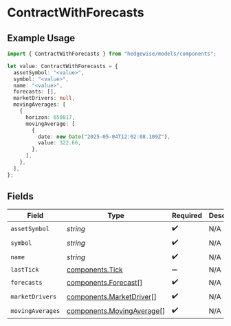 # ContractWithForecasts

## Example Usage

```typescript
import { ContractWithForecasts } from "hedgewise/models/components";

let value: ContractWithForecasts = {
  assetSymbol: "<value>",
  symbol: "<value>",
  name: "<value>",
  forecasts: [],
  marketDrivers: null,
  movingAverages: [
    {
      horizon: 650817,
      movingAverage: [
        {
          date: new Date("2025-05-04T12:02:08.109Z"),
          value: 322.66,
        },
      ],
    },
  ],
};
```

## Fields

| Field                                                                  | Type                                                                   | Required                                                               | Description                                                            |
| ---------------------------------------------------------------------- | ---------------------------------------------------------------------- | ---------------------------------------------------------------------- | ---------------------------------------------------------------------- |
| `assetSymbol`                                                          | *string*                                                               | :heavy_check_mark:                                                     | N/A                                                                    |
| `symbol`                                                               | *string*                                                               | :heavy_check_mark:                                                     | N/A                                                                    |
| `name`                                                                 | *string*                                                               | :heavy_check_mark:                                                     | N/A                                                                    |
| `lastTick`                                                             | [components.Tick](../../models/components/tick.md)                     | :heavy_minus_sign:                                                     | N/A                                                                    |
| `forecasts`                                                            | [components.Forecast](../../models/components/forecast.md)[]           | :heavy_check_mark:                                                     | N/A                                                                    |
| `marketDrivers`                                                        | [components.MarketDriver](../../models/components/marketdriver.md)[]   | :heavy_check_mark:                                                     | N/A                                                                    |
| `movingAverages`                                                       | [components.MovingAverage](../../models/components/movingaverage.md)[] | :heavy_check_mark:                                                     | N/A                                                                    |